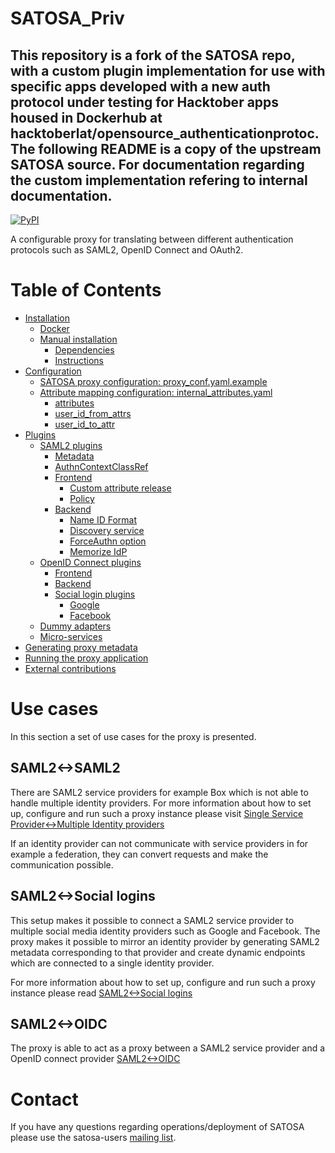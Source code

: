 # SATOSA_Priv

This repository is a fork of the SATOSA repo, with a custom plugin implementation for use with specific apps developed with a new auth protocol under testing for Hacktober apps housed in Dockerhub at hacktoberlat/opensource_authenticationprotoc. The following README is a copy of the upstream SATOSA source. For documentation regarding the custom implementation refering to internal documentation.
------------------
[![PyPI](https://img.shields.io/pypi/v/SATOSA.svg)](https://pypi.python.org/pypi/SATOSA)

A configurable proxy for translating between different authentication protocols
such as SAML2, OpenID Connect and OAuth2.


# Table of Contents

- [Installation](doc/README.md#installation)
  - [Docker](doc/README.md#docker)
  - [Manual installation](doc/README.md#manual-installation)
    - [Dependencies](doc/README.md#dependencies)
    - [Instructions](doc/README.md#instructions)
- [Configuration](doc/README.md#configuration)
  - [SATOSA proxy configuration: proxy_conf.yaml.example](doc/README.md#satosa-proxy-configuration-proxy_confyamlexample)
  - [Attribute mapping configuration: internal_attributes.yaml](doc/README.md#attribute-mapping-configuration-internal_attributesyaml)
    - [attributes](doc/README.md#attributes)
    - [user_id_from_attrs](doc/README.md#user_id_from_attrs)
    - [user_id_to_attr](doc/README.md#user_id_to_attr)
- [Plugins](doc/README.md#plugins)
  - [SAML2 plugins](doc/README.md#saml2-plugins)
    - [Metadata](doc/README.md#metadata)
    - [AuthnContextClassRef](doc/README.md#providing-authncontextclassref)
    - [Frontend](doc/README.md#saml2-frontend)
      - [Custom attribute release](doc/README.md#custom-attribute-release)
      - [Policy](doc/README.md#policy)
    - [Backend](doc/README.md#saml2-backend)
      - [Name ID Format](doc/README.md#name-id-format)
      - [Discovery service](doc/README.md#use-a-discovery-service)
      - [ForceAuthn option](doc/README.md#mirror-the-saml-forceauthn-option)
      - [Memorize IdP](doc/README.md#memorize-the-idp-selected-through-the-discovery-service)
  - [OpenID Connect plugins](doc/README.md#openid-connect-plugins)
    - [Frontend](doc/README.md#oidc-frontend)
    - [Backend](doc/README.md#oidc-backend)
    - [Social login plugins](doc/README.md#social-login-plugins)
      - [Google](doc/README.md#google)
      - [Facebook](doc/README.md#facebook)
  - [Dummy adapters](doc/README.md#dummy-adapters)
  - [Micro-services](doc/README.md#micro-services)
- [Generating proxy metadata](doc/README.md#generate-proxy-metadata)
- [Running the proxy application](doc/README.md#running-the-proxy-application)
- [External contributions](doc/README.md#external-contributions)


# Use cases

In this section a set of use cases for the proxy is presented.


## SAML2<->SAML2

There are SAML2 service providers for example Box which is not able to handle
multiple identity providers. For more information about how to set up,
configure and run such a proxy instance please visit [Single Service
Provider<->Multiple Identity providers](doc/one-to-many.md)

If an identity provider can not communicate with service providers in for
example a federation, they can convert requests and make the communication
possible.


## SAML2<->Social logins

This setup makes it possible to connect a SAML2 service provider to multiple
social media identity providers such as Google and Facebook. The proxy makes it
possible to mirror an identity provider by generating SAML2 metadata
corresponding to that provider and create dynamic endpoints which are connected to
a single identity provider.

For more information about how to set up, configure and run such a proxy
instance please read [SAML2<->Social logins](doc/SAML2-to-Social_logins.md)


## SAML2<->OIDC

The proxy is able to act as a proxy between a SAML2 service provider and a
OpenID connect provider [SAML2<->OIDC](doc/saml2-to-oidc.md)

# Contact

If you have any questions regarding operations/deployment of SATOSA please use
the satosa-users [mailing list](https://lists.sunet.se/postorius/lists/idpy-discuss.lists.sunet.se/).
